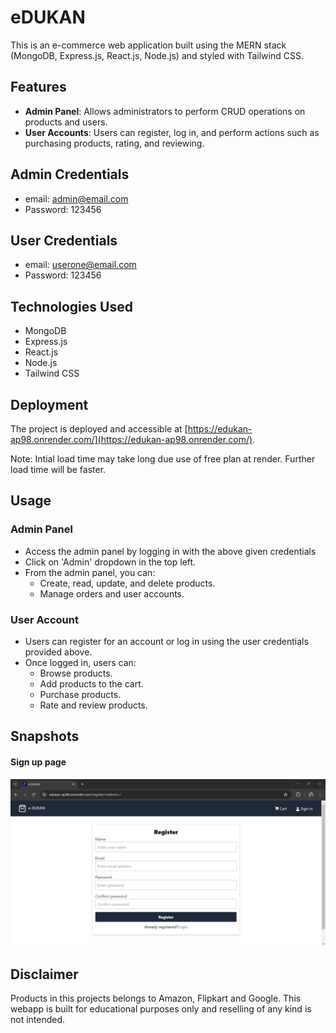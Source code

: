 # eDUKAN

This is an e-commerce web application built using the MERN stack (MongoDB, Express.js, React.js, Node.js) and styled with Tailwind CSS.

## Features

- **Admin Panel**: Allows administrators to perform CRUD operations on products and users.
- **User Accounts**: Users can register, log in, and perform actions such as purchasing products, rating, and reviewing.

## Admin Credentials

- email: admin@email.com
- Password: 123456

## User Credentials

- email: userone@email.com
- Password: 123456

## Technologies Used

- MongoDB
- Express.js
- React.js
- Node.js
- Tailwind CSS

## Deployment

The project is deployed and accessible at [https://edukan-ap98.onrender.com/](https://edukan-ap98.onrender.com/).

Note: Intial load time may take long due use of free plan at render. Further load time will be faster.


## Usage

### Admin Panel

- Access the admin panel by logging in with the above given credentials 
- Click on 'Admin' dropdown in the top left.
- From the admin panel, you can:
  - Create, read, update, and delete products.
  - Manage orders and user accounts.

### User Account

- Users can register for an account or log in using the user credentials provided above.
- Once logged in, users can:
  - Browse products.
  - Add products to the cart.
  - Purchase products.
  - Rate and review products.

## Snapshots
#### Sign up page
![Sign up page](./Screenshots/user/signup.jpg)

## Disclaimer

Products in this projects belongs to Amazon, Flipkart and Google. This webapp is built for educational purposes only and reselling of any kind is not intended.
